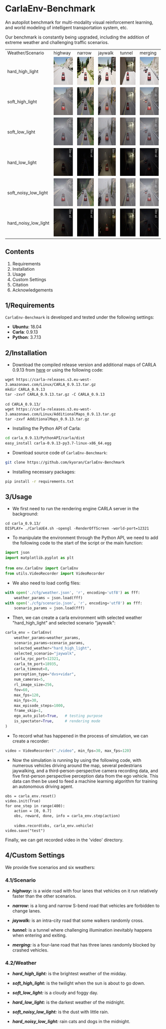 # CarlaEnv-Benchmark

An autopilot benchmark for multi-modality visual reinforcement learning, and world modeling of intelligent transportation system, etc.

Our benchmark is constantly being upgraded, including the addition of extreme weather and challenging traffic scenarios.


<div align="center">
<table border="0" border-collapse="collapse">
    <tr>
        <td>Weather/Scenario</td>
        <td>highway</td>
        <td>narrow</td>
        <td>jaywalk</td>
        <td>tunnel</td>
        <td>merging</td>
    </tr>
    <tr>
        <td>hard_high_light</td>
        <td align="center"><img src="https://github.com/kyoran/CarlaEnv-Benchmark/blob/main/img/highway-hard_high_light.gif" width="120" height="90"/></td>
        <td align="center"><img src="https://github.com/kyoran/CarlaEnv-Benchmark/blob/main/img/narrow-hard_high_light.gif" width="120" height="90"/></td>
        <td align="center"><img src="https://github.com/kyoran/CarlaEnv-Benchmark/blob/main/img/jaywalk-hard_high_light.gif" width="120" height="90"/></td>
        <td align="center"><img src="https://github.com/kyoran/CarlaEnv-Benchmark/blob/main/img/tunnel-hard_high_light.gif" width="120" height="90"/></td>
        <td align="center"><img src="https://github.com/kyoran/CarlaEnv-Benchmark/blob/main/img/crash-hard_high_light.gif" width="120" height="90"/></td>
    </tr>
    <tr>
        <td>soft_high_light</td>
        <td align="center"><img src="https://github.com/kyoran/CarlaEnv-Benchmark/blob/main/img/highway-soft_high_light.gif" width="120" height="90"/></td>
        <td align="center"><img src="https://github.com/kyoran/CarlaEnv-Benchmark/blob/main/img/narrow-soft_high_light.gif" width="120" height="90"/></td>
        <td align="center"><img src="https://github.com/kyoran/CarlaEnv-Benchmark/blob/main/img/jaywalk-soft_high_light.gif" width="120" height="90"/></td>
        <td align="center"><img src="https://github.com/kyoran/CarlaEnv-Benchmark/blob/main/img/tunnel-soft_high_light.gif" width="120" height="90"/></td>
        <td align="center"><img src="https://github.com/kyoran/CarlaEnv-Benchmark/blob/main/img/crash-soft_high_light.gif" width="120" height="90"/></td>
    </tr>
    <tr>
        <td>soft_low_light</td>
        <td align="center"><img src="https://github.com/kyoran/CarlaEnv-Benchmark/blob/main/img/highway-soft_low_light.gif" width="120" height="90"/></td>
        <td align="center"><img src="https://github.com/kyoran/CarlaEnv-Benchmark/blob/main/img/narrow-soft_low_light.gif" width="120" height="90"/></td>
        <td align="center"><img src="https://github.com/kyoran/CarlaEnv-Benchmark/blob/main/img/jaywalk-soft_low_light.gif" width="120" height="90"/></td>
        <td align="center"><img src="https://github.com/kyoran/CarlaEnv-Benchmark/blob/main/img/tunnel-soft_low_light.gif" width="120" height="90"/></td>
        <td align="center"><img src="https://github.com/kyoran/CarlaEnv-Benchmark/blob/main/img/crash-soft_low_light.gif" width="120" height="90"/></td>
    </tr>
    <tr>
        <td>hard_low_light</td>
        <td align="center"><img src="https://github.com/kyoran/CarlaEnv-Benchmark/blob/main/img/highway-hard_low_light.gif" width="120" height="90"/></td>
        <td align="center"><img src="https://github.com/kyoran/CarlaEnv-Benchmark/blob/main/img/narrow-hard_low_light.gif" width="120" height="90"/></td>
        <td align="center"><img src="https://github.com/kyoran/CarlaEnv-Benchmark/blob/main/img/jaywalk-hard_low_light.gif" width="120" height="90"/></td>
        <td align="center"><img src="https://github.com/kyoran/CarlaEnv-Benchmark/blob/main/img/tunnel-hard_low_light.gif" width="120" height="90"/></td>
        <td align="center"><img src="https://github.com/kyoran/CarlaEnv-Benchmark/blob/main/img/crash-hard_low_light.gif" width="120" height="90"/></td>
    </tr>
    <tr>
        <td>soft_noisy_low_light</td>
        <td align="center"><img src="https://github.com/kyoran/CarlaEnv-Benchmark/blob/main/img/highway-soft_noisy_low_light.gif" width="120" height="90"/></td>
        <td align="center"><img src="https://github.com/kyoran/CarlaEnv-Benchmark/blob/main/img/narrow-soft_noisy_low_light.gif" width="120" height="90"/></td>
        <td align="center"><img src="https://github.com/kyoran/CarlaEnv-Benchmark/blob/main/img/jaywalk-soft_noisy_low_light.gif" width="120" height="90"/></td>
        <td align="center"><img src="https://github.com/kyoran/CarlaEnv-Benchmark/blob/main/img/tunnel-soft_noisy_low_light.gif" width="120" height="90"/></td>
        <td align="center"><img src="https://github.com/kyoran/CarlaEnv-Benchmark/blob/main/img/crash-soft_noisy_low_light.gif" width="120" height="90"/></td>
    </tr>
    <tr>
        <td>hard_noisy_low_light</td>
        <td align="center"><img src="https://github.com/kyoran/CarlaEnv-Benchmark/blob/main/img/highway-hard_noisy_low_light.gif" width="120" height="90"/></td>
        <td align="center"><img src="https://github.com/kyoran/CarlaEnv-Benchmark/blob/main/img/narrow-hard_noisy_low_light.gif" width="120" height="90"/></td>
        <td align="center"><img src="https://github.com/kyoran/CarlaEnv-Benchmark/blob/main/img/jaywalk-hard_noisy_low_light.gif" width="120" height="90"/></td>
        <td align="center"><img src="https://github.com/kyoran/CarlaEnv-Benchmark/blob/main/img/tunnel-hard_noisy_low_light.gif" width="120" height="90"/></td>
        <td align="center"><img src="https://github.com/kyoran/CarlaEnv-Benchmark/blob/main/img/crash-hard_noisy_low_light.gif" width="120" height="90"/></td>
    </tr>
</table>    
</div>

## Contents

1. Requirements
2. Installation
3. Usage
4. Custom Settings
5. Citation
6. Acknowledgements

## 1/Requirements

`CarlaEnv-Benchmark` is developed and tested under the following settings:

- **Ubuntu**: 18.04
- **Carla**: 0.9.13
- **Python**: 3.7.13

## 2/Installation

- Download the compiled release version and additional maps of CARLA 0.9.13 from [here](https://github.com/carla-simulator/carla/releases/tag/0.9.13) or using the following code:
```shell
wget https://carla-releases.s3.eu-west-3.amazonaws.com/Linux/CARLA_0.9.13.tar.gz
mkdir CARLA_0.9.13
tar -zxvf CARLA_0.9.13.tar.gz -C CARLA_0.9.13

cd CARLA_0.9.13/
wget https://carla-releases.s3.eu-west-3.amazonaws.com/Linux/AdditionalMaps_0.9.13.tar.gz
tar -zxvf AdditionalMaps_0.9.13.tar.gz
```


- Installing the Python API of Carla:
```bash
cd carla_0.9.13/PythonAPI/carla/dist
easy_install carla-0.9.13-py3.7-linux-x86_64.egg
```


- Download source code of `CarlaEnv-Benchmark`:
```bash
git clone https://github.com/kyoran/CarlaEnv-Benchmark
```


- Installing necessary packages:
```bash
pip install -r requirements.txt
```

## 3/Usage

- We first need to run the rendering engine CARLA server in the background:
```shell
cd carla_0.9.13/
DISPLAY= ./CarlaUE4.sh -opengl -RenderOffScreen -world-port=12321
```


- To manipulate the environment through the Python API, we need to add the following code to the start of the script or the main function:
```python
import json
import matplotlib.pyplot as plt

from env.CarlaEnv import CarlaEnv
from utils.VideoRecorder import VideoRecorder
```

- We also need to load config files:
```python
with open('./cfg/weather.json', 'r', encoding='utf8') as fff:
    weather_params = json.load(fff)
with open('./cfg/scenario.json', 'r', encoding='utf8') as fff:
    scenario_params = json.load(fff)
```

- Then, we can create a carla environment with selected weather "hard_high_light" and selected scenario "jaywalk":
```python
carla_env = CarlaEnv(
    weather_params=weather_params,
    scenario_params=scenario_params,
    selected_weather="hard_high_light",
    selected_scenario="jaywalk",
    carla_rpc_port=12321,
    carla_tm_port=18935,
    carla_timeout=8,
    perception_type="dvs+vidar",
    num_cameras=5,
    rl_image_size=256,
    fov=60,
    max_fps=120,
    min_fps=30,
    max_episode_steps=1000,
    frame_skip=1,
    ego_auto_pilot=True,   # testing purpose
    is_spectator=True,     # rendering mode
)
```

- To record what has happened in the process of simulation, we can create a recorder:
```python
video = VideoRecorder("./video", min_fps=30, max_fps=120)
```

- Now the simulation is running by using the following code, with numerous vehicles driving around the map, several pedestrians jaywalking, and a third-person-perspective camera recording data, and five first-person perspective perception data from the ego vehicle. This data can then be used to feed a machine learning algorithm for training an autonomous driving agent.
```
obs = carla_env.reset()
video.init(True)
for one_step in range(400):
    action = [0, 0.7]
    obs, reward, done, info = carla_env.step(action)

    video.record(obs, carla_env.vehicle)
video.save("test")
```

Finally, we can get recorded video in the 'video' directory.

## 4/Custom Settings


We provide five scenarios and six weathers:

### 4.1/Scenario

- ***highway:***
is a wide road with four lanes that vehicles on it run relatively faster than the other scenarios.

- ***narrow:***
is a long and narrow S-bend road that vehicles are forbidden to change lanes.

- ***jaywalk:***
is an intra-city road that some walkers randomly cross.

- ***tunnel:***
is a tunnel where challenging illumination inevitably happens when entering and exiting.

- ***merging:***
is a four-lane road that has three lanes randomly blocked by crashed vehicles.



### 4.2/Weather

- ***hard_high_light:***
is the brightest weather of the midday.

- ***soft_high_light:***
is the twilight when the sun is about to go down.

- ***soft_low_light:***
is a cloudy and foggy day.

- ***hard_low_light:***
is the darkest weather of the midnight.

- ***soft_noisy_low_light:***
is the dust with little rain.

- ***hard_noisy_low_light:***
rain cats and dogs in the midnight.
